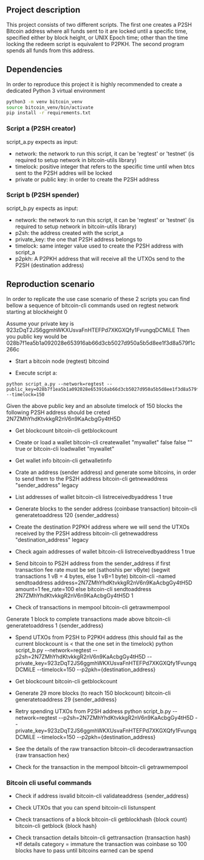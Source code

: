 ## Project description
This project consists of two different scripts. The first one creates a P2SH Bitcoin address 
where all funds sent to it are locked until a specific time, specified either by block height, 
or UNIX Epoch time; other than the time locking the redeem script is equivalent to P2PKH.
The second program spends all funds from this address.

## Dependencies
In order to reproduce this project it is highly recommended to create a dedicated Python 3 virtual environment
```sh
python3 -m venv bitcoin_venv
source bitcoin_venv/bin/activate
pip install -r requirements.txt
```

### Script a (P2SH creator)
script_a.py expects as input:
- network: the network to run this script, it can be 'regtest' or 'testnet' (is required to setup network in bitcoin-utils library)
- timelock: positive integer that refers to the specific time until when btcs sent to the P2SH addres will be locked
- private or public key: in order to create the P2SH address

### Script b (P2SH spender)
script_b.py expects as input:
- network: the network to run this script, it can be 'regtest' or 'testnet' (is required to setup network in bitcoin-utils library)
- p2sh: the address created with the script_a
- private_key: the one that P2SH address belongs to
- timelock: same integer value used to create the P2SH address with script_a
- p2pkh: A P2PKH address that will receive all the UTXOs send to the P2SH (destination address)

## Reproduction scenario
In order to replicate the use case scenario of these 2 scripts you can find bellow
a sequence of bitcoin-cli commands used on regtest network starting at blockheight 0

Assume your private key is 923zDqT2JS6ggmhWKXUsvaFnHTEFPd7XKGXQfy1FvungqDCMiLE
Then you public key would be 028b7f1ea5b1a092028e653916ab66d3cb5027d950a5b5d8ee1f3d8a579f1c266c

- Start a bitcoin node (regtest)
bitcoind

- Execute script a:
```
python script_a.py --network=regtest --public_key=028b7f1ea5b1a092028e653916ab66d3cb5027d950a5b5d8ee1f3d8a579f1c266c --timelock=150
```
Given the above public key and an absolute timelock of 150 blocks the following P2SH address should be creted
2N7ZMhYhdKtvkkgR2nV6n9KaAcbgGy4tH5D

- Get blockcount
bitcoin-cli getblockcount

- Create or load a wallet
bitcoin-cli createwallet "mywallet" false false "" true
or
bitcoin-cli loadwallet "mywallet"

- Get wallet info
bitcoin-cli getwalletinfo

- Crate an address (sender address) and generate some bitcoins, in order to send them to the PS2H address
bitcoin-cli getnewaddress "sender_address" legacy

- List addresses of wallet
bitcoin-cli listreceivedbyaddress 1 true

- Generate blocks to the sender address (coinbase transaction)
bitcoin-cli generatetoaddress 120 {sender_address}

- Create the destination P2PKH address where we will send the UTXOs received by the P2SH address
bitcoin-cli getnewaddress "destination_address" legacy

- Check again addresses of wallet
bitcoin-cli listreceivedbyaddress 1 true

- Send bitcoin to PS2H address from the sender_address
if first transaction fee rate must be set (sathoshis per vByte) (segwit transactions 1 vB = 4 bytes, else 1 vB=1 byte)
bitcoin-cli -named sendtoaddress address=2N7ZMhYhdKtvkkgR2nV6n9KaAcbgGy4tH5D amount=1 fee_rate=100
else
bitcoin-cli sendtoaddress 2N7ZMhYhdKtvkkgR2nV6n9KaAcbgGy4tH5D 1

- Check of transactions in mempool
bitcoin-cli getrawmempool

Generate 1 block to complete transactions made above
bitcoin-cli generatetoaddress 1 {sender_address}

- Spend UTXOs from P2SH to P2PKH address (this should fail as the current blockcount is < that the one set in the timelock)
python script_b.py --network=regtest --p2sh=2N7ZMhYhdKtvkkgR2nV6n9KaAcbgGy4tH5D --private_key=923zDqT2JS6ggmhWKXUsvaFnHTEFPd7XKGXQfy1FvungqDCMiLE --timelock=150 --p2pkh={destination_address}

- Get blockcount
bitcoin-cli getblockcount

- Generate 29 more blocks (to reach 150 blockcount)
bitcoin-cli generatetoaddress 29 {sender_address}

- Retry spending UTXOs from P2SH address
python script_b.py --network=regtest --p2sh=2N7ZMhYhdKtvkkgR2nV6n9KaAcbgGy4tH5D --private_key=923zDqT2JS6ggmhWKXUsvaFnHTEFPd7XKGXQfy1FvungqDCMiLE --timelock=150 --p2pkh={destination_address}

- See the details of the raw transaction
bitcoin-cli decoderawtransaction {raw transaction hex}

- Check for the transaction in the mempool
bitcoin-cli getrawmempool


### Bitcoin cli useful commands
- Check if address isvalid
bitcoin-cli validateaddress {sender_address}

- Check UTXOs that you can spend
bitcoin-cli listunspent

- Check transactions of a block
bitcoin-cli getblockhash {block count}
bitcoin-cli getblock {block hash}

- Check transaction details
bitcoin-cli gettransaction {transaction hash}
*If details category = immature the transaction was coinbase so 100 blocks have to pass until bitcoins earned can be spend